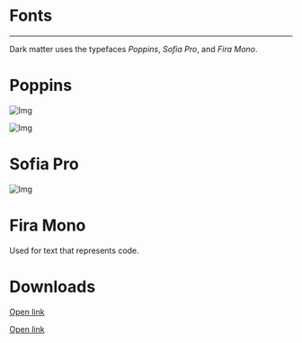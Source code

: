 
# Fonts

---

Dark matter uses the typefaces *Poppins*, *Sofia Pro*, and *Fira Mono*.

# Poppins

![Img](https://studio-assets-dev.supernova.io/design-systems/460/595431ef-4a9c-449e-a3b9-3db00c830e3e.png?Expires=1974931200&Policy=eyJTdGF0ZW1lbnQiOlt7IlJlc291cmNlIjoiaHR0cHM6Ly9zdHVkaW8tYXNzZXRzLWRldi5zdXBlcm5vdmEuaW8vZGVzaWduLXN5c3RlbXMvNDYwLzU5NTQzMWVmLTRhOWMtNDQ5ZS1hM2I5LTNkYjAwYzgzMGUzZS5wbmciLCJDb25kaXRpb24iOnsiRGF0ZUxlc3NUaGFuIjp7IkFXUzpFcG9jaFRpbWUiOjE5NzQ5MzEyMDB9fX1dfQ__&Signature=SW0fEe6b8TjL2vm4zPai6tatSaYlKwP6ECBPaM~6Yw6vk6OtiNAxzSzvfspHifLW12tbOUkTeDGMG5muAE-WqN9d-glXuz1MoMP15-WVjDBl8bQ~Pq9mpcJkLyfEbkBMGTW-Rpv7epkxOAxxtZG2~oppw-xSljbxcYOVCw-qgJx8o9RmXL90gFUxfTCnr9yxZI~QxcTRSX5RgU9-NRBDjDPS8LzJuD-l9yxPC0BD0xo~ReFPnytw1BQACcOjup4XTXttYbMyj2~x707TZgzWstbgA0Rv91gGS7yS2PlpWd6ieeYwUiww368c~1dM4ooZL22DI2AFg0G5GnPHD-uL3g__&Key-Pair-Id=APKAJGK34LCCAUR7N6LA)

![Img](https://studio-assets-dev.supernova.io/design-systems/460/e31b55b8-2a86-4335-851e-eec272b08760.png?Expires=1974931200&Policy=eyJTdGF0ZW1lbnQiOlt7IlJlc291cmNlIjoiaHR0cHM6Ly9zdHVkaW8tYXNzZXRzLWRldi5zdXBlcm5vdmEuaW8vZGVzaWduLXN5c3RlbXMvNDYwL2UzMWI1NWI4LTJhODYtNDMzNS04NTFlLWVlYzI3MmIwODc2MC5wbmciLCJDb25kaXRpb24iOnsiRGF0ZUxlc3NUaGFuIjp7IkFXUzpFcG9jaFRpbWUiOjE5NzQ5MzEyMDB9fX1dfQ__&Signature=DJhKpSYdK0nsc0BgLatWXo~VIJCbKsnlAWkRJsRLgS6O1iWPipFopV1d331Ik3vOSF9pX5dx~CxnWXD3nXooU5SWop9cNvJikBeYjZU7I5H6u-yk3JrCcpww5FVhPL6qQfeaOnvJ1rVoyxXb6x~Gq7ng2JGj0cUjlA3HIBu07aUTAjB80YF5HQ-WN3GnH5h5oTngGe1avhy3ScnDfvfGKOndPieLuxgZHpc-6PbaHyGD~rpJJK6YehxQCybNZU3QGgigsOvcKqHXzkal3uSEIFYqtoBU1c5IEXoXy9Xcx5F175m3wRb59tOBgWZa8lhEsoeH1vPirs7gqi4Q-~hPsQ__&Key-Pair-Id=APKAJGK34LCCAUR7N6LA)

# Sofia Pro

![Img](https://studio-assets-dev.supernova.io/design-systems/460/9025be99-ce80-4cf0-a295-576d2d36e506.png?Expires=1974931200&Policy=eyJTdGF0ZW1lbnQiOlt7IlJlc291cmNlIjoiaHR0cHM6Ly9zdHVkaW8tYXNzZXRzLWRldi5zdXBlcm5vdmEuaW8vZGVzaWduLXN5c3RlbXMvNDYwLzkwMjViZTk5LWNlODAtNGNmMC1hMjk1LTU3NmQyZDM2ZTUwNi5wbmciLCJDb25kaXRpb24iOnsiRGF0ZUxlc3NUaGFuIjp7IkFXUzpFcG9jaFRpbWUiOjE5NzQ5MzEyMDB9fX1dfQ__&Signature=FPbGDPABsqMW7UwsMdeAbXPeBcfqgmPUYhUqF6mnvAIvuRO5zprhC90fZ~TVqxh5FQx3rw9VjJfIEVnPM9jBCdpzvW3kJJqvl2TuQ~cWYXCizssMLVDa8z3qUbZkSMnbw5e6WEyxeaifo00dJUwFK4cDIjh3840yOq~0IjgsiMVWosjwkiYW8phl~FvRDvXnOP8eZxCvRwC7xL4eTz8n68yXMiaCnXUhJ4YyWE5I8kuV5DZbUJrBqaGsjrppumgneiNZ0lA3zyxleZv73iCbc~x4yoBxBiVUgDNduqmcT-m9ng8o2Z1~1MnB0RFbL4Y2~4Ah0SkkypxTT53Ld8PjBw__&Key-Pair-Id=APKAJGK34LCCAUR7N6LA)

# Fira Mono

Used for text that represents code.

# Downloads

  
[Open link](https://fonts.google.com/specimen/Poppins)  


  
[Open link](https://fonts.google.com/specimen/Fira+Mono)  
